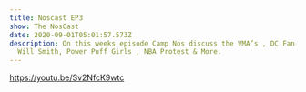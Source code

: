 ```yaml
---
title: Noscast EP3 
show: The NosCast
date: 2020-09-01T05:01:57.573Z
description: On this weeks episode Camp Nos discuss the VMA’s , DC Fan-dome ,
  Will Smith, Power Puff Girls , NBA Protest & More.
---
```

https://youtu.be/Sv2NfcK9wtc